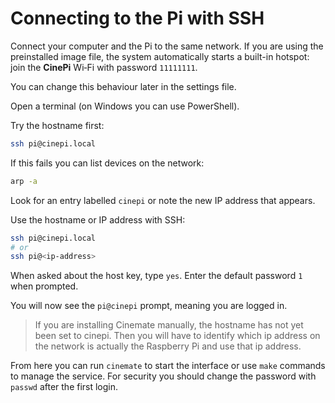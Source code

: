 # Connecting to the Pi with SSH



Connect your computer and the Pi to the same network. If you are using the preinstalled image file, the system automatically starts a built-in hotspot: join the **CinePi** Wi‑Fi with password `11111111`.

You can change this behaviour later in the settings file.

Open a terminal (on Windows you can use PowerShell).

Try the hostname first:
   ```bash
   ssh pi@cinepi.local
   ```
   If this fails you can list devices on the network:
   ```bash
   arp -a
   ```
   Look for an entry labelled `cinepi` or note the new IP address that appears.


Use the hostname or IP address with SSH:
```bash
ssh pi@cinepi.local
# or
ssh pi@<ip-address>
```
When asked about the host key, type `yes`. Enter the default password `1` when prompted.

You will now see the `pi@cinepi` prompt, meaning you are logged in.

>If you are installing Cinemate manually, the hostname has not yet been set to cinepi. Then you will have to identify which ip address on the network is actually the Raspberry Pi and use that ip address.



From here you can run `cinemate` to start the interface or use `make` commands to manage the service. For security you should change the password with `passwd` after the first login.